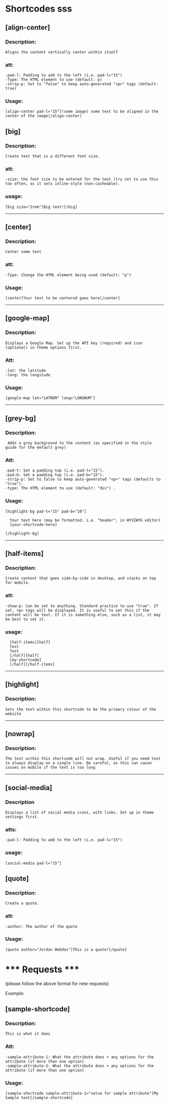# Shortcodes sss

## [align-center]
  ### Description:
    Aligns the content vertically center within itself
  
  ### att:
    -pad-l: Padding to add to the left (i.e. pad-l="15")
    -Type: The HTML element to use (default: p)
    -strip-p: Set to "false" to keep auto-generated "<p>" tags (default: true)
    
  ### Usage:
    [align-center pad-l="15"](some image) some text to be aligned in the center of the image[/align-center]

## [big]
  ### Description: 
    Create text that is a different font size.

  ### att:
    -size: the font size to be entered for the text (try not to use this too often, as it sets inline-style (non-cacheable).
  
  ### usage:
    [big size="2rem"]Big text![/big]

---

## [center]
  ### Description:
    Center some text
    
  ### att:
    -Type: Change the HTML element being used (default: "p")
    
  ### Usage:
    [center]Your text to be centered goes here[/center]
    
---

## [google-map]
  ### Description:
    Displays a Google Map. Set up the API key (required) and icon (optional) in theme options first.
    
  ### Att:
    -lat: the latitude
    -long: the longitude
    
  ### Usage:
    [google-map lat="LATNUM" long="LONGNUM"]
    
---

## [grey-bg]
  ### Description:
     Adds a grey background to the content (as specified in the style guide for the default grey)
     
  ### Att:
    -pad-t: Set a padding top (i.e. pad-t="15").
    -pad-b: Set a padding top (i.e. pad-b="15").
    -strip-p: Set to false to keep auto-generated "<p>" tags (defaults to "true").
    -type: The HTML element to use (default: "div") .
    
  ### Usage:
    [highlight-bg pad-t="15" pad-b="10"]

      Your text here (may be formatted, i.e. "header", in WYSIWYG editor)
      [your-shortcode-here]

    [/highlight-bg]
    
---

## [half-items]
  ### Description: 
    Create content that goes side-by-side in desktop, and stacks on top for mobile.

  ### att:
    -show-p: Can be set to anything. Standard practice to use "true". If set, <p> tags will be displayed. It is useful to set this if the content will be text. If it is something else, such as a list, it may be best to set it.

  ### usage:
      [half-items][half]
      Test
      Test
      [/half][half]
      [my-shortcode]
      [/half][/half-items]
      
---

## [highlight]
  ### Description:
    Sets the text within this shortcode to be the primary colour of the website

---

## [nowrap]
  ### Description:
    The text within this shortcode will not wrap. Useful if you need text to always display on a single line. Be careful, as this can cause issues on mobile if the text is too long

---

## [social-media]
  ### Description
    Displays a list of social media icons, with links. Set up in theme settings first.
    
  ### atts:
    -pad-l: Padding to add to the left (i.e. pad-l="15")
    
  ### usage:
    [social-media pad-l="15"]

## [quote]
  ### Description:
    Create a quote.

  ### att:
    -author: The author of the quote
  
  ### Usage: 
    [quote author="Jordan Webdev"]This is a quote![/quote]

# *** Requests ***

(please follow the above format for new requests)

Example:

## [sample-shortcode]
  ### Description:
    This is what it does

  ### Att:
    -sample-attribute-1: What the attribute does + any options for the attribute (if more than one option)
    -sample-attribute-2: What the attribute does + any options for the attribute (if more than one option)

  ### Usage:
    [sample-shortcode sample-attribute-1="value for sample attribute"]My Sample text[/sample-shortcode]
